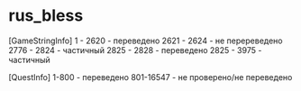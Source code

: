 # rus_bless
[GameStringInfo]
1 - 2620 - переведено
2621 - 2624 - не перереведено
2776 - 2824 - частичный
2825 - 2828 - переведено
2825 - 3975 - частичный

[QuestInfo]
1-800 - переведено
801-16547 - не проверено/не переведено
